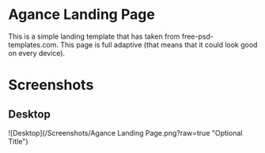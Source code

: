 # Agance Landing Page

This is a simple landing template that has taken from free-psd-templates.com. 
This page is full adaptive (that means that it could look good on every device).

# Screenshots

## Desktop
![Desktop](/Screenshots/Agance Landing Page.png?raw=true "Optional Title")
